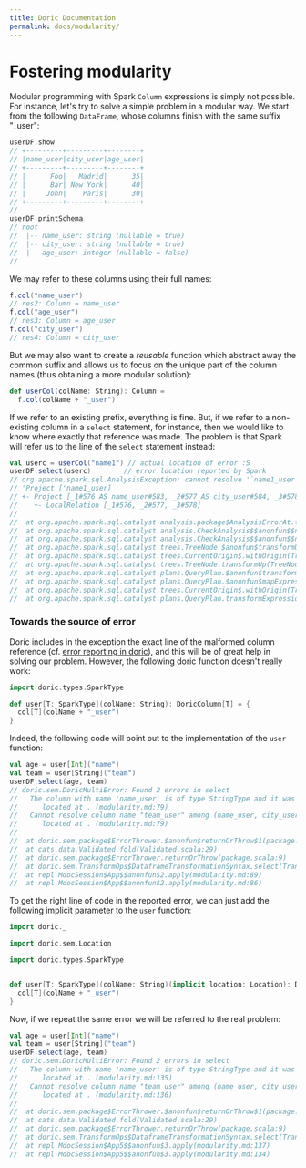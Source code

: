 ```yaml
---
title: Doric Documentation
permalink: docs/modularity/
---
```



# Fostering modularity

Modular programming with Spark `Column` expressions is simply not possible. For instance, let's try to solve a simple
problem in a modular way. We start from the following `DataFrame`, whose columns finish with the same suffix "_user":


```scala
userDF.show
// +---------+---------+--------+
// |name_user|city_user|age_user|
// +---------+---------+--------+
// |      Foo|   Madrid|      35|
// |      Bar| New York|      40|
// |     John|    Paris|      30|
// +---------+---------+--------+
// 
userDF.printSchema
// root
//  |-- name_user: string (nullable = true)
//  |-- city_user: string (nullable = true)
//  |-- age_user: integer (nullable = false)
//
```

We may refer to these columns using their full names: 

```scala
f.col("name_user")
// res2: Column = name_user
f.col("age_user")
// res3: Column = age_user
f.col("city_user")
// res4: Column = city_user
```

But we may also want to create a _reusable_ function which abstract away the common suffix and allows us to focus
on the unique part of the column names (thus obtaining a more modular solution):

```scala
def userCol(colName: String): Column =
  f.col(colName + "_user")
```

If we refer to an existing prefix, everything is fine. But, if we refer to a non-existing column in a `select` 
statement, for instance, then we would like to know where exactly that reference was made. The problem is that Spark 
will refer us to the line of the `select` statement instead: 

```scala
val userc = userCol("name1") // actual location of error :S
userDF.select(userc)        // error location reported by Spark
// org.apache.spark.sql.AnalysisException: cannot resolve '`name1_user`' given input columns: [age_user, city_user, name_user];
// 'Project ['name1_user]
// +- Project [_1#576 AS name_user#583, _2#577 AS city_user#584, _3#578 AS age_user#585]
//    +- LocalRelation [_1#576, _2#577, _3#578]
// 
// 	at org.apache.spark.sql.catalyst.analysis.package$AnalysisErrorAt.failAnalysis(package.scala:42)
// 	at org.apache.spark.sql.catalyst.analysis.CheckAnalysis$$anonfun$$nestedInanonfun$checkAnalysis$1$2.applyOrElse(CheckAnalysis.scala:155)
// 	at org.apache.spark.sql.catalyst.analysis.CheckAnalysis$$anonfun$$nestedInanonfun$checkAnalysis$1$2.applyOrElse(CheckAnalysis.scala:152)
// 	at org.apache.spark.sql.catalyst.trees.TreeNode.$anonfun$transformUp$2(TreeNode.scala:342)
// 	at org.apache.spark.sql.catalyst.trees.CurrentOrigin$.withOrigin(TreeNode.scala:74)
// 	at org.apache.spark.sql.catalyst.trees.TreeNode.transformUp(TreeNode.scala:342)
// 	at org.apache.spark.sql.catalyst.plans.QueryPlan.$anonfun$transformExpressionsUp$1(QueryPlan.scala:104)
// 	at org.apache.spark.sql.catalyst.plans.QueryPlan.$anonfun$mapExpressions$1(QueryPlan.scala:116)
// 	at org.apache.spark.sql.catalyst.trees.CurrentOrigin$.withOrigin(TreeNode.scala:74)
// 	at org.apache.spark.sql.catalyst.plans.QueryPlan.transformExpression$1(QueryPlan.scala:116)
```

### Towards the source of error

Doric includes in the exception the exact line of the malformed column reference (cf. [error reporting in doric](errors.md)),
and this will be of great help in solving our problem. However, the following doric function doesn't really work:

```scala
import doric.types.SparkType
def user[T: SparkType](colName: String): DoricColumn[T] = {
  col[T](colName + "_user")
}
```

Indeed, the following code will point out to the implementation of the `user` function: 

```scala
val age = user[Int]("name")
val team = user[String]("team")
userDF.select(age, team)
// doric.sem.DoricMultiError: Found 2 errors in select
//   The column with name 'name_user' is of type StringType and it was expected to be IntegerType
//   	located at . (modularity.md:79)
//   Cannot resolve column name "team_user" among (name_user, city_user, age_user)
//   	located at . (modularity.md:79)
// 
// 	at doric.sem.package$ErrorThrower.$anonfun$returnOrThrow$1(package.scala:9)
// 	at cats.data.Validated.fold(Validated.scala:29)
// 	at doric.sem.package$ErrorThrower.returnOrThrow(package.scala:9)
// 	at doric.sem.TransformOps$DataframeTransformationSyntax.select(TransformOps.scala:139)
// 	at repl.MdocSession$App$$anonfun$2.apply(modularity.md:89)
// 	at repl.MdocSession$App$$anonfun$2.apply(modularity.md:86)
```


To get the right line of code in the reported error, we can just add the following implicit parameter to the `user`
function: 


```scala
import doric._
import doric.sem.Location
import doric.types.SparkType

def user[T: SparkType](colName: String)(implicit location: Location): DoricColumn[T] = {
  col[T](colName + "_user")
}
```

Now, if we repeat the same error we will be referred to the real problem:

```scala
val age = user[Int]("name")
val team = user[String]("team")
userDF.select(age, team)
// doric.sem.DoricMultiError: Found 2 errors in select
//   The column with name 'name_user' is of type StringType and it was expected to be IntegerType
//   	located at . (modularity.md:135)
//   Cannot resolve column name "team_user" among (name_user, city_user, age_user)
//   	located at . (modularity.md:136)
// 
// 	at doric.sem.package$ErrorThrower.$anonfun$returnOrThrow$1(package.scala:9)
// 	at cats.data.Validated.fold(Validated.scala:29)
// 	at doric.sem.package$ErrorThrower.returnOrThrow(package.scala:9)
// 	at doric.sem.TransformOps$DataframeTransformationSyntax.select(TransformOps.scala:139)
// 	at repl.MdocSession$App5$$anonfun$3.apply(modularity.md:137)
// 	at repl.MdocSession$App5$$anonfun$3.apply(modularity.md:134)
```

